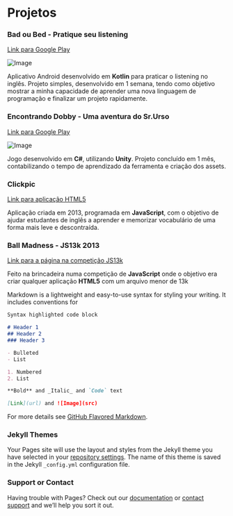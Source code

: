 
# Projetos 

### **Bad ou Bed - Pratique seu listening**
[Link para Google Play](https://play.google.com/store/apps/details?id=com.brunomarchi.badoubed_pratiqueseulistening)

![Image](https://i.ibb.co/Rc0wN1c/badoubed.gif)

Aplicativo Android desenvolvido em **Kotlin** para praticar o listening no inglês. Projeto simples, desenvolvido em 1 semana, tendo como objetivo mostrar a minha capacidade de aprender uma nova linguagem de programação e finalizar um projeto rapidamente.


### **Encontrando Dobby - Uma aventura do Sr.Urso**
[Link para Google Play](https://play.google.com/store/apps/details?id=com.MartinyEntertainment.FindingDobbyMrBearAdventure)

![Image](https://i.ibb.co/TtQhVNs/dobby.gif)

Jogo desenvolvido em **C#**, utilizando **Unity**. Projeto concluído em 1 mês, contabilizando o tempo de aprendizado da ferramenta e criação dos assets.

### **Clickpic**
[Link para aplicação HTML5](http://clickpic.gabrielaosinski.com.br/)

Aplicação criada em 2013, programada em **JavaScript**, com o objetivo de ajudar estudantes de inglês a aprender e memorizar vocabulário de uma forma mais leve e descontraída.

### **Ball Madness - JS13k 2013**
[Link para a página na competição JS13k](http://js13kgames.com/entries/ball-madness)

Feito na brincadeira numa competição de **JavaScript** onde o objetivo era criar qualquer aplicação **HTML5** com um arquivo menor de 13k


Markdown is a lightweight and easy-to-use syntax for styling your writing. It includes conventions for

```markdown
Syntax highlighted code block

# Header 1
## Header 2
### Header 3

- Bulleted
- List

1. Numbered
2. List

**Bold** and _Italic_ and `Code` text

[Link](url) and ![Image](src)
```

For more details see [GitHub Flavored Markdown](https://guides.github.com/features/mastering-markdown/).

### Jekyll Themes

Your Pages site will use the layout and styles from the Jekyll theme you have selected in your [repository settings](https://github.com/brunodemarchi/brunomarchiresume/settings). The name of this theme is saved in the Jekyll `_config.yml` configuration file.

### Support or Contact

Having trouble with Pages? Check out our [documentation](https://help.github.com/categories/github-pages-basics/) or [contact support](https://github.com/contact) and we’ll help you sort it out.

